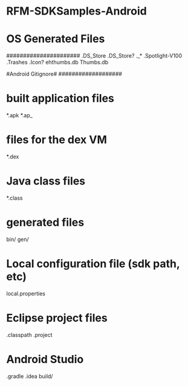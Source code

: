 # RFM-SDKSamples-Android
# OS Generated Files #
######################
.DS_Store
.DS_Store?
._*
.Spotlight-V100
.Trashes
.Icon?
ehthumbs.db
Thumbs.db

#Android Gitignore#
###################
# built application files
*.apk
*.ap_

# files for the dex VM
*.dex

# Java class files
*.class

# generated files
bin/
gen/

# Local configuration file (sdk path, etc)
local.properties

# Eclipse project files
.classpath
.project


# Android Studio
.gradle
.idea
build/
